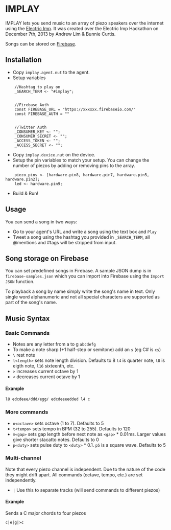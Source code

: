 # IMPLAY

IMPLAY lets you send music to an array of piezo speakers over the internet
using the [Electric Imp](http://electricimp.com).  It was created over the
Electric Imp Hackathon on December 7th, 2013 by Andrew Lim & Bunnie Curtis.

Songs can be stored on [Firebase](https://www.firebase.com).

## Installation

* Copy `implay.agent.nut` to the agent.
* Setup variables

```
    //Hashtag to play on
    _SEARCH_TERM <- "#implay";
    

    //Firebase Auth
    const FIREBASE_URL = "https://xxxxxx.firebaseio.com/"
    const FIREBASE_AUTH = ""


    //Twitter Auth
    _CONSUMER_KEY <- "";
    _CONSUMER_SECRET <- "";
    _ACCESS_TOKEN <- "";
    _ACCESS_SECRET <- "";
```

* Copy `implay.device.nut` on the device.
* Setup the pin variables to match your setup.
   You can change the number of piezos by adding or removing pins to the array.

```
    piezo_pins <- [hardware.pin8, hardware.pin7, hardware.pin5, hardware.pin2];
    led <- hardware.pin9;
```


* Build & Run!

## Usage

You can send a song in two ways:

* Go to your agent's URL and write a song using the text box and `Play`
* Tweet a song using the hashtag you provided in `_SEARCH_TERM`,
   all @mentions and #tags will be stripped from input.

## Song storage on Firebase

You can set predefined songs in Firebase.  A sample JSON dump is in 
`firebase-samples.json` which you can import into Firebase using the
`Import JSON` function.

To playback a song by name simply write the song's name in text.
Only single word alphanumeric and not all special characters are supported
as part of the song's name.

## Music Syntax

### Basic Commands

* Notes are any letter from a to g `abcdefg`
* To make a note sharp (+1 half-step or semitone) add an `s` (eg C# is `cs`)
* `\` rest note
* `l<length>` sets note length division. Defaults to 8
  `l4` is quarter note, `l8` is eigth note, `l16` sixteenth, etc.
* `>` increases current octave by 1
* `<` decreases current octave by 1

#### Example

`l8 edcdeee/ddd/egg/ edcdeeeedded l4 c`

### More commands

* `o<octave>` sets octave (1 to 7). Defaults to 5
* `t<tempo>` sets tempo in BPM (32 to 255). Defaults to 120
* `m<gap>` sets gap length before next note as `<gap>` * 0.01ms.
  Larger values give shorter stacatto notes. Defaults to 0
* `p<duty>` sets pulse duty to `<duty>` * 0.1.
  `p5` is a square wave. Defaults to 5

### Multi-channel

Note that every piezo channel is independent.  Due to the
nature of the code they might drift apart. All commands
(octave, tempo, etc.) are set independently.

* `|` Use this to separate tracks (will send commands to different piezos)

#### Example

Sends a C major chords to four piezos

`c|e|g|>c`
